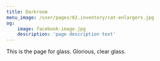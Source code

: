```yaml
---
title: Darkroom
menu_image: /user/pages/02.inventory/cat-enlargers.jpg
og:
    image: facebook-image.jpg
    description: 'page description text'
---
```


This is the page for glass. Glorious, clear glass.
